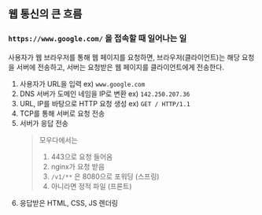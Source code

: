 ## 웹 통신의 큰 흐름
### `https://www.google.com/` 을 접속할 때 일어나는 일

사용자가 웹 브라우저를 통해 웹 페이지를 요청하면, 브라우저(클라이언트)는 해당 요청을 서버에 전송하고, 서버는 요청받은 웹 페이지를 클라이언트에게 전송한다.

1. 사용자가 URL을 입력 ex) `www.google.com`
2. DNS 서버가 도메인 네임을 IP로 변환 ex) `142.250.207.36`
3. URL, IP를 바탕으로 HTTP 요청 생성 ex) `GET / HTTP/1.1`
4. TCP를 통해 서버로 요청 전송
5. 서버가 응답 전송
   > 모우다에서는
   >1. 443으로 요청 들어옴
   >2. nginx가 요청 받음
   >3. `/v1/**` 은 8080으로 포워딩 (스프링)
   >4. 아니라면 정적 파일 (프론트)
6. 응답받은 HTML, CSS, JS 렌더링
